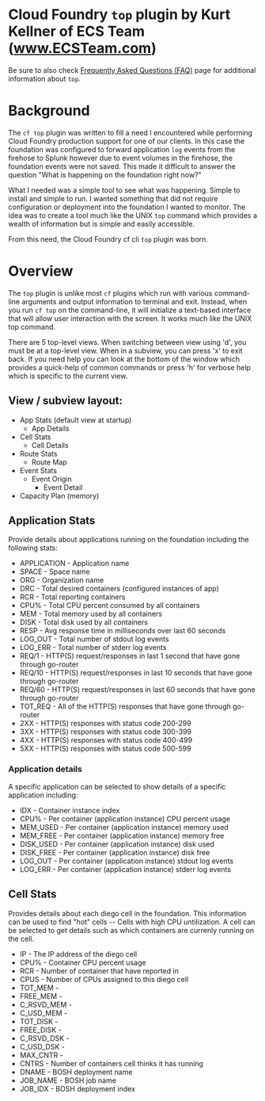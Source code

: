 
# Cloud Foundry `top` plugin by Kurt Kellner of ECS Team (www.ECSTeam.com)

Be sure to also check [Frequently Asked Questions (FAQ)](docs/faq.md) page
for additional information about `top`.

# Background
The `cf top` plugin was written to fill a need I encountered while performing
Cloud Foundry production support for one of our clients.  In this case the
foundation was configured to forward application `log` events from the firehose
to Splunk however due to event volumes in the firehose, the foundation events
were not saved.  This made it difficult to answer the question "What is happening
on the foundation right now?"  

What I needed was a simple tool to see what was happening.  Simple to install
and simple to run.  I wanted something that did not require configuration
or deployment into the foundation I wanted to monitor.  The idea was to create
a tool much like the UNIX `top` command which provides a wealth of information
but is simple and easily accessible.

From this need, the Cloud Foundry cf cli `top` plugin was born.

# Overview
The `top` plugin is unlike most `cf` plugins which run with various command-line
arguments and output information to terminal and exit.  Instead, when you run
`cf top` on the command-line, it will initialize a text-based interface that
will allow user interaction with the screen.  It works much like the UNIX top
command.

There are 5 top-level views.  When switching between view using 'd', you
must be at a top-level view.  When in a subview, you can press 'x' to exit
back.  If you need help you can look at the bottom of the window which 
provides a quick-help of common commands or press 'h' for verbose help
which is specific to the current view.

## View / subview layout:

* App Stats (default view at startup)
    * App Details
* Cell Stats
    * Cell Details
* Route Stats
    * Route Map
* Event Stats
    * Event Origin
        * Event Detail
* Capacity Plan (memory)



## Application Stats

Provide details about applications running on the foundation including the following
stats:

* APPLICATION - Application name
* SPACE - Space name
* ORG - Organization name
* DRC - Total desired containers (configured instances of app)
* RCR - Total reporting containers 
* CPU% - Total CPU percent consumed by all containers
* MEM - Total memory used by all containers
* DISK - Total disk used by all containers
* RESP - Avg response time in milliseconds over last 60 seconds
* LOG_OUT - Total number of stdout log events
* LOG_ERR - Total number of stderr log events
* REQ/1 - HTTP(S) request/responses in last 1 second that have gone through go-router
* REQ/10 - HTTP(S) request/responses in last 10 seconds that have gone through go-router
* REQ/60 - HTTP(S) request/responses in last 60 seconds that have gone through go-router
* TOT_REQ - All of the HTTP(S) responses that have gone through go-router
* 2XX - HTTP(S) responses with status code 200-299
* 3XX - HTTP(S) responses with status code 300-399
* 4XX - HTTP(S) responses with status code 400-499
* 5XX - HTTP(S) responses with status code 500-599

### Application details

A specific application can be selected to show details of a specific application including:

* IDX - Container instance index
* CPU% - Per container (application instance) CPU percent usage
* MEM_USED - Per container (application instance) memory used
* MEM_FREE - Per container (application instance) memory free
* DISK_USED - Per container (application instance) disk used
* DISK_FREE - Per container (application instance) disk free
* LOG_OUT - Per container (application instance) stdout log events
* LOG_ERR - Per container (application instance) stderr log events

## Cell Stats

Provides details about each diego cell in the foundation.  This information can be used to find
"hot" cells -- Cells with high CPU untilization.  A cell can be selected to get details 
such as which containers are currenly running on the cell.

* IP - The IP address of the diego cell
* CPU% - Container CPU percent usage
* RCR - Number of container that have reported in
* CPUS - Number of CPUs assigned to this diego cell
* TOT_MEM -
* FREE_MEM -
* C_RSVD_MEM -
* C_USD_MEM -
* TOT_DISK -
* FREE_DISK -
* C_RSVD_DSK -
* C_USD_DSK - 
* MAX_CNTR -
* CNTRS - Number of containers cell thinks it has running
* DNAME - BOSH deployment name
* JOB_NAME - BOSH job name
* JOB_IDX - BOSH deployment index